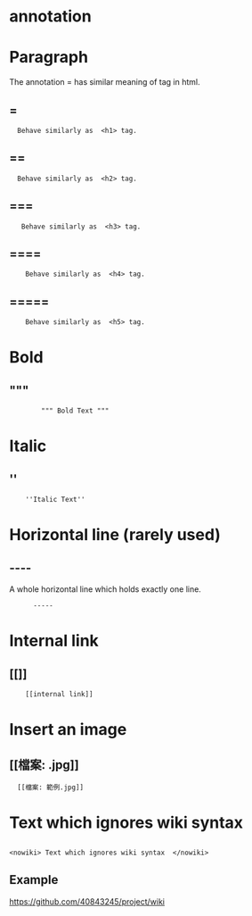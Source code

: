 # annotation

# Paragraph #
The annotation = has similar meaning of <h> tag in html.
## = ##
    
      Behave similarly as  <h1> tag.
  
## == ##
      
      Behave similarly as  <h2> tag.
## === ##

       Behave similarly as  <h3> tag.
## ==== ##
        
        Behave similarly as  <h4> tag.
## ===== ##
        
        Behave similarly as  <h5> tag.
  
# Bold #
## """ ## 
    
            """ Bold Text """
    
# Italic # 
## ''
    
        ''Italic Text''
    
# Horizontal line (rarely used)
## ----
A whole horizontal line which holds exactly one line.
    
          ----- 
    
# Internal link #
## [[]] 
    
        [[internal link]]
 
# Insert an image #
## [[檔案: .jpg]]
    
      [[檔案: 範例.jpg]]
    
# Text which ignores wiki syntax 
## <nowiki> </nowiki>
    
    <nowiki> Text which ignores wiki syntax  </nowiki>
    
## Example
https://github.com/40843245/project/wiki

    
